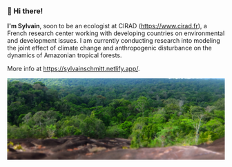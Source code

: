 ### 👋 Hi there!

**I'm Sylvain**, soon to be an ecologist at CIRAD (https://www.cirad.fr), a French research center working with developing countries on environmental and development issues. 
I am currently conducting research into modeling the joint effect of climate change and anthropogenic disturbance on the dynamics of Amazonian tropical forests.  

More info at https://sylvainschmitt.netlify.app/.

![](https://raw.githubusercontent.com/sylvainschmitt/website/master/assets/media/head.jpg)

<!--
**sylvainschmitt/sylvainschmitt** is a ✨ _special_ ✨ repository because its `README.md` (this file) appears on your GitHub profile.

Here are some ideas to get you started:

- 🔭 I’m currently working on ...
- 🌱 I’m currently learning ...
- 👯 I’m looking to collaborate on ...
- 🤔 I’m looking for help with ...
- 💬 Ask me about ...
- 📫 How to reach me: ...
- 😄 Pronouns: ...
- ⚡ Fun fact: ...
-->
